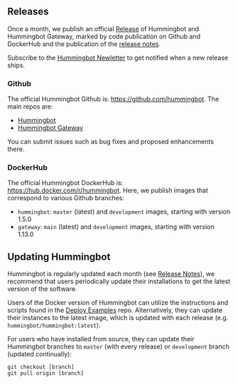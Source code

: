 
## Releases

Once a month, we publish an official [Release](/governance/releases) of Hummingbot and Hummingbot Gateway, marked by code publication on Github and DockerHub and the publication of the [release notes](/release-notes). 

Subscribe to the [Hummingbot Newletter](https://hummingbot.substack.com/) to get notified when a new release ships.

### Github

The official Hummingbot Github is: <https://github.com/hummingbot>. The main repos are:

* [Hummingbot](https://github.com/hummingbot/hummingbot)
* [Hummingbot Gateway](https://github.com/hummingbot/gateway)

You can submit issues such as bug fixes and proposed enhancements there.

### DockerHub

The official Hummingbot DockerHub is: <https://hub.docker.com/r/hummingbot>. Here, we publish images that correspond to various Github branches:

  * `hummingbot`: `master` (latest) and `development` images, starting with version 1.5.0
  * `gateway`: `main` (latest) and `development` images, starting with version 1.13.0

## Updating Hummingbot

Hummingbot is regularly updated each month (see [Release Notes](/release-notes/)), we recommend that users periodically update their installations to get the latest version of the software.

Users of the Docker version of Hummingbot can utilize the instructions and scripts found in the [Deploy Examples](https://github.com/hummingbot/deploy-examples/tree/main/bash_scripts) repo. Alternatively, they can update their instances to the latest image, which is updated with each release (e.g. `hummingbot/hummingbot:latest`).

For users who have installed from source, they can update their Hummingbot branches to `master` (with every release) or `development` branch (updated continually):

```
git checkout [branch]
git pull origin [branch]
```
